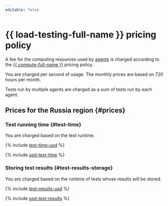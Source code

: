 ```yaml
---
editable: false
---
```


# {{ load-testing-full-name }} pricing policy



A fee for the computing resources used by [agents](concepts/agent.md) is charged according to the [{{ compute-full-name }}](../compute/pricing.md) pricing policy.

You are charged per second of usage. The monthly prices are based on 720 hours per month.

Tests run by multiple agents are charged as a sum of tests run by each agent.

## Prices for the Russia region {#prices}


### Test running time {#test-time}

You are charged based on the test runtime.



{% include [test-time-usd](../_pricing/load-testing/test-time-usd.md) %}

{% include [usd-test-time](../_pricing_examples/load-testing/usd-test-time.md) %}


### Storing test results {#test-results-storage}

You are charged based on the runtime of tests whose results will be stored.



{% include [test-results-usd](../_pricing/load-testing/test-results-usd.md) %}

{% include [usd-test-results](../_pricing_examples/load-testing/usd-test-results.md) %}

